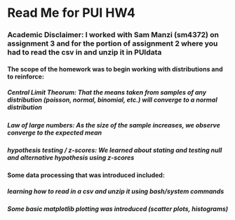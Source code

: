 # Read Me for PUI HW4

### Academic Disclaimer: I worked with Sam Manzi (sm4372) on assignment 3 and for the portion of assignment 2 where you had to read the csv in and unzip it in PUIdata

#### The scope of the homework was to begin working with distributions and to reinforce:

##### Central Limit Theorum: That the means taken from samples of any distribution (poisson, normal, binomial, etc.) will converge to a normal distribution

##### Law of large numbers: As the size of the sample increases, we observe converge to the expected mean

##### hypothesis testing / z-scores: We learned about stating and testing null and alternative hypothesis using z-scores

#### Some data processing that was introduced included:

##### learning how to read in a csv and unzip it using bash/system commands

##### Some basic matplotlib plotting was introduced (scatter plots, histograms)